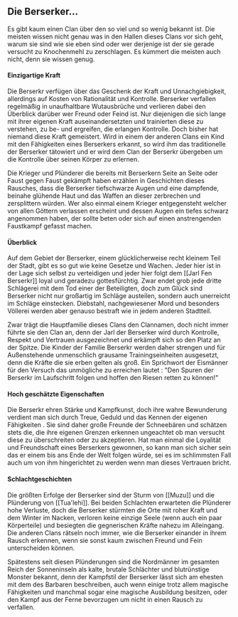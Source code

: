 ## Die Berserker...

Es gibt kaum einen Clan über den so viel und so wenig bekannt ist. Die meisten wissen nicht genau was in den Hallen dieses Clans vor sich geht, warum sie sind wie sie eben sind oder wer derjenige ist der sie gerade versucht zu Knochenmehl zu zerschlagen. Es kümmert die meisten auch nicht, denn sie wissen genug.

#### Einzigartige Kraft

Die Berserkr verfügen über das Geschenk der Kraft und Unnachgiebigkeit, allerdings auf Kosten von Rationalität und Kontrolle. Berserker verfallen regelmäßig in unaufhaltbare Wutausbrüche und verlieren dabei den Überblick darüber wer Freund oder Feind ist. Nur diejenigen die sich lange mit ihrer eigenen Kraft auseinandersetzten und trainierten diese zu verstehen, zu be- und ergreifen, die erlangen Kontrolle. Doch bisher hat niemand diese Kraft gemeistert. Wird in einem der anderen Clans ein Kind mit den Fähigkeiten eines Berserkers erkannt, so wird ihm das traditionelle der Berserker tätowiert und er wird dem Clan der Berserkr übergeben um die Kontrolle über seinen Körper zu erlernen.

Die Krieger und Plünderer die bereits mit Berserkern Seite an Seite oder Faust gegen Faust gekämpft haben erzählen in Geschichten dieses Rausches, dass die Berserker tiefschwarze Augen und eine dampfende, beinahe glühende Haut und das Waffen an dieser zerbrechen und zersplittern würden. Wer also einmal einem Krieger entgegensteht welcher von allen Göttern verlassen erscheint und dessen Augen ein tiefes schwarz angenommen haben, der sollte beten oder sich auf einen anstrengenden Faustkampf gefasst machen.

#### Überblick

Auf dem Gebiet der Berserker, einem glücklicherweise recht kleinem Teil der Stadt, gibt es so gut wie keine Gesetze und Wachen. Jeder hier ist in der Lage sich selbst zu verteidigen und jeder hier folgt dem [[Jarl Fen Berserkr]] loyal und geradezu gottesfürchtig. Zwar endet grob jede dritte Schlägerei mit dem Tod einer der Beteiligten, doch zum Glück sind Berserker nicht nur großartig im Schläge austeilen, sondern auch unerreicht im Schläge einstecken. Diebstahl, nachgewiesener Mord und besonders Völlerei werden aber genauso bestraft wie in jedem anderen Stadtteil.

Zwar trägt die Hauptfamilie dieses Clans den Clannamen, doch nicht immer führte sie den Clan an, denn der Jarl der Berserker wird durch Kontrolle, Respekt und Vertrauen ausgezeichnet und erkämpft sich so den Platz an der Spitze. Die Kinder der Familie Berserkr werden daher strengen und für Außenstehende unmenschlich grausame Trainingseinheiten ausgesetzt, denn die Kräfte die sie erben gelten als groß. Ein Sprichwort der Eismänner für den Versuch das unmögliche zu erreichen lautet : "Den Spuren der Berserkr im Laufschritt folgen und hoffen den Riesen retten zu können!" 

#### Hoch geschätzte Eigenschaften

Die Berserkr ehren Stärke und Kampfkunst, doch ihre wahre Bewunderung verdient man sich durch Treue, Geduld und das Kennen der eigenen Fähigkeiten . Sie sind daher große Freunde der Schneebären und schätzen stets die, die ihre eigenen Grenzen erkennen ungeachtet ob man versucht diese zu überschreiten oder zu akzeptieren. Hat man einmal die Loyalität und Freundschaft eines Berserkers gewonnen, so kann man sich sicher sein das er einem bis ans Ende der Welt folgen würde, sei es im schlimmsten Fall auch um von ihm hingerichtet zu werden wenn man dieses Vertrauen bricht.

#### Schlachtgeschichten
Die größten Erfolge der Berserker sind der Sturm von [[Muzu]] und die Plünderung von [[Tua'lehi]]. Bei beiden Schlachten erwarteten die Plünderer hohe Verluste, doch die Berserker stürmten die Orte mit roher Kraft und dem Winter im Nacken, verloren keine einzige Seele (wenn auch ein paar Körperteile) und besiegten die gegnerischen Kräfte nahezu im Alleingang. Die anderen Clans rätseln noch immer, wie die Berserker einander in ihrem Rausch erkennen, wenn sie sonst kaum zwischen Freund und Fein unterscheiden können.

Spätestens seit diesen Plünderungen sind die Nordmänner im gesamten Reich der Sonneninseln als kalte, brutale Schlächter und blutrünstige Monster bekannt, denn der Kampfstil der Berserker lässt sich am ehesten mit dem des Barbaren beschreiben, auch wenn einige trotz allem magische Fähigkeiten und manchmal sogar eine magische Ausbildung besitzen, oder den Kampf aus der Ferne bevorzugen um nicht in einen Rausch zu verfallen.